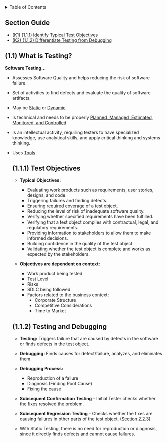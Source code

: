 <details>
  <summary>Table of Contents</summary>
  <ul>
    <li><a href="/README.md">Home</a></li>
    <li><a href="Chapter_1_Home.md">Chapter Home</a></li>
    <li><a href="Section_1.md">Section 1</a></li>
    <li><a href="Section_2.md">Section 2</a></li>
    <li><a href="Section_3.md">Section 3</a></li>
    <li><a href="Section_4.md">Section 4</a></li>
    <li><a href="Section_5.md">Section 5</a></li>
  </ul>
</details>

## Section Guide

- [(K1) (1.1.1) Identify Typical Test Objectives](#111)
- [(K2) (1.1.2) Differentiate Testing from Debugging](#112)

<a id="11"></a>

## (1.1) What is Testing?

**Software Testing...**

- Assesses Software Quality and helps reducing the risk of software failure.
- Set of activities to find defects and evaluate the quality of software artifacts.
- May be [Static](Chapter%203.md) or [Dynamic](Chapter%204.md).
- Is technical and needs to be properly [Planned, Managed, Estimated, Monitored, and Controlled](Chapter%205.md).
- Is an intellectual activity, requiring testers to have specialized knowledge, use analytical skills, and apply critical thinking and systems thinking.
- Uses [Tools](Chapter%206.md)

  <a id="111"></a>

  ## (1.1.1) Test Objectives

  - **Typical Objectives:**

    - Evaluating work products such as requirements, user stories, designs, and code.
    - Triggering failures and finding defects.
    - Ensuring required coverage of a test object.
    - Reducing the level of risk of inadequate software quality.
    - Verifying whether specified requirements have been fulfilled.
    - Verifying that a test object complies with contractual, legal, and regulatory requirements.
    - Providing information to stakeholders to allow them to make informed decisions.
    - Building confidence in the quality of the test object.
    - Validating whether the test object is complete and works as expected by the stakeholders.

  - **Objectives are dependent on context:**
    - Work product being tested
    - Test Level
    - Risks
    - SDLC being followed
    - Factors related to the business context:
      - Corporate Structure
      - Competitive Considerations
      - Time to Market

  <a id="112"></a>

  ## (1.1.2) Testing and Debugging

  - **Testing:** Triggers failure that are caused by defects in the software or finds defects in the test object.

  - **Debugging:** Finds causes for defect/failure, analyzes, and eliminates them.

  - **Debugging Process:**

    - Reproduction of a failure
    - Diagnosis (Finding Root Cause)
    - Fixing the cause

  - **Subsequent Confirmation Testing** - Initial Tester checks whether the fixes resolved the problem.
  - **Subsequent Regression Testing** - Checks whether the fixes are causing failures in other parts of the test object. [(Section 2.2.3)](Chapter%202.md#223)
  - With Static Testing, there is no need for reproduction or diagnosis, since it directly finds defects and cannot cause failures.
